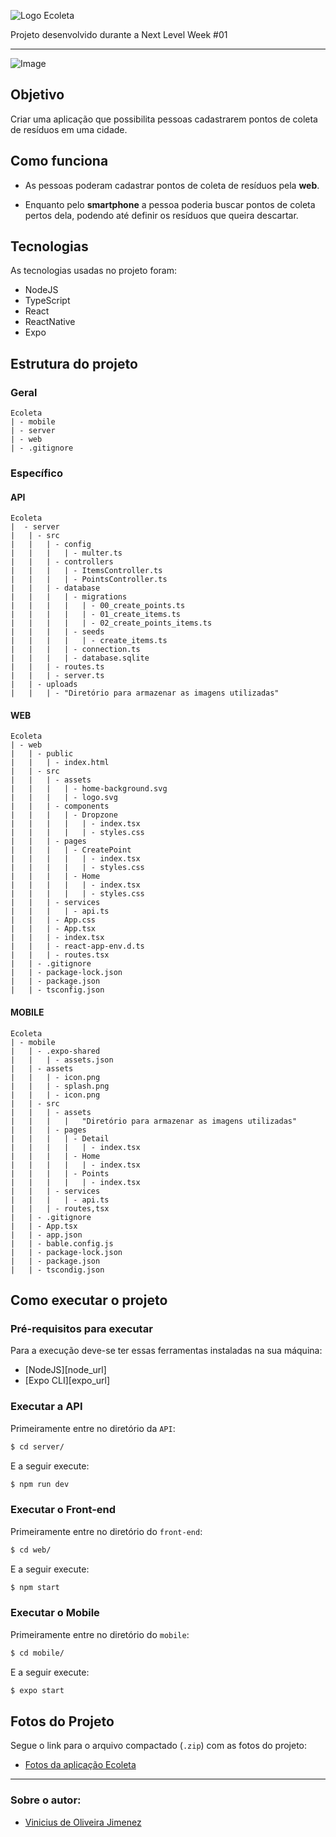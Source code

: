 ![Logo Ecoleta][logo_url]

Projeto desenvolvido durante a Next Level Week #01  

----
  
![Image][capa_url]

## Objetivo

Criar uma aplicação que possibilita pessoas cadastrarem pontos de coleta de resíduos em uma cidade.

## Como funciona

* As pessoas poderam cadastrar pontos de coleta de resíduos pela __web__.

* Enquanto pelo __smartphone__ a pessoa poderia buscar pontos de coleta pertos dela, podendo até definir os resíduos que queira descartar.

## Tecnologias

As tecnologias usadas no projeto foram: 

- NodeJS 
- TypeScript
- React
- ReactNative
- Expo

## Estrutura do projeto

### Geral

```text
Ecoleta
| - mobile
| - server
| - web
| - .gitignore
```

### Específico

#### API

```text
Ecoleta
|  - server
|   | - src
|   |   | - config
|   |   |   | - multer.ts
|   |   | - controllers
|   |   |   | - ItemsController.ts
|   |   |   | - PointsController.ts
|   |   | - database
|   |   |   | - migrations
|   |   |   |   | - 00_create_points.ts
|   |   |   |   | - 01_create_items.ts
|   |   |   |   | - 02_create_points_items.ts
|   |   |   | - seeds
|   |   |   |   | - create_items.ts
|   |   |   | - connection.ts
|   |   |   | - database.sqlite
|   |   | - routes.ts
|   |   | - server.ts
|   | - uploads
|   |   | - "Diretório para armazenar as imagens utilizadas"
```

#### WEB

```text
Ecoleta
| - web
|   | - public
|   |   | - index.html
|   | - src
|   |   | - assets
|   |   |   | - home-background.svg
|   |   |   | - logo.svg
|   |   | - components
|   |   |   | - Dropzone
|   |   |   |   | - index.tsx
|   |   |   |   | - styles.css
|   |   | - pages
|   |   |   | - CreatePoint
|   |   |   |   | - index.tsx
|   |   |   |   | - styles.css
|   |   |   | - Home
|   |   |   |   | - index.tsx
|   |   |   |   | - styles.css
|   |   | - services
|   |   |   | - api.ts
|   |   | - App.css
|   |   | - App.tsx
|   |   | - index.tsx
|   |   | - react-app-env.d.ts
|   |   | - routes.tsx
|   | - .gitignore
|   | - package-lock.json
|   | - package.json
|   | - tsconfig.json
```

#### MOBILE

```text
Ecoleta
| - mobile
|   | - .expo-shared
|   |   | - assets.json
|   | - assets
|   |   | - icon.png
|   |   | - splash.png
|   |   | - icon.png
|   | - src
|   |   | - assets
|   |   |   |   "Diretório para armazenar as imagens utilizadas"
|   |   | - pages
|   |   |   | - Detail
|   |   |   |   | - index.tsx
|   |   |   | - Home
|   |   |   |   | - index.tsx
|   |   |   | - Points
|   |   |   |   | - index.tsx
|   |   | - services
|   |   |   | - api.ts
|   |   | - routes,tsx
|   | - .gitignore
|   | - App.tsx
|   | - app.json
|   | - bable.config.js
|   | - package-lock.json
|   | - package.json
|   | - tscondig.json
```

## Como executar o projeto

### Pré-requisitos para executar

Para a execução deve-se ter essas ferramentas instaladas na sua máquina:

* [NodeJS][node_url]
* [Expo CLI][expo_url]

### Executar a API

Primeiramente entre no diretório da `API`:

```bash
$ cd server/
```

E a seguir execute:

```bash
$ npm run dev
```

### Executar o Front-end

Primeiramente entre no diretório do `front-end`:

```bash
$ cd web/
```

E a seguir execute:

```bash
$ npm start
```

### Executar o Mobile

Primeiramente entre no diretório do `mobile`:

```bash
$ cd mobile/
```

E a seguir execute:

```bash
$ expo start
```

## Fotos do Projeto

Segue o link para o arquivo compactado (`.zip`) com as fotos do projeto:

* [Fotos da aplicação Ecoleta][fotos_url]

---

### Sobre o autor:

* [Vinicius de Oliveira Jimenez][linkedin_url]

[capa_url]: .assets/Ecoleta.png "Capa NLW"
[logo_url]: .assets/logo.svg "Logo Ecoleta"
[linkedin_url]: https://www.linkedin.com/in/vinicius-jimenez-91a0951a6 "LinkedIn"
[fotos_url]: https://drive.google.com/file/d/1fmQqpimjTRXhpAsQ9H4Rg7zyEJKiV__-/view "Clique aqui para baixar"
